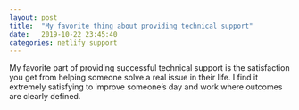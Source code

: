 ```yaml
---
layout: post
title:  "My favorite thing about providing technical support"
date:   2019-10-22 23:45:40
categories: netlify support
---
```


My favorite part of providing successful technical support is the satisfaction you get from helping someone solve a real issue in their life. I find it extremely satisfying to improve someone’s day and work where outcomes are clearly defined.
